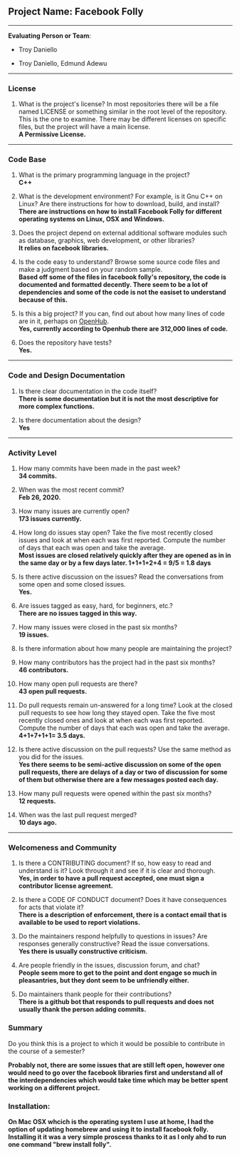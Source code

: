 
## Project Name: Facebook Folly

---

**Evaluating Person or Team**:

* Troy Daniello

* Troy Daniello, Edmund Adewu

---


### License

1. What is the project's license?
In most repositories there will be a file named LICENSE or something similar in
the root level of the repository. This is the one to examine. There may be
different licenses on specific files, but the project will have a main license.  <br>
**A Permissive License.**

---

### Code Base


1. What is the primary programming language in the project? <br>
**C++**

1. What is the development environment? For example, is it Gnu C++ on Linux?
Are there instructions for how to download, build, and install? <br>
**There are instructions on how to install Facebook Folly for different operating 
systems on Linux, OSX and Windows.**

1. Does the project depend on external additional software modules such as
database,  graphics, web development, or other libraries? <br>
**It relies on facebook libraries.**

1. Is the code easy to understand? Browse some source code files and make
a judgment based on your random sample.  <br>
**Based off some of the files in facebook folly's repository, the code is documented and formatted decently.
There seem to be a lot of dependencies and some of the code is not the easiset to understand because of this.**

1. Is this a big project? If you can, find out about how many lines of code
are in it, perhaps on [OpenHub](https://www.openhub.net/).  <br>
**Yes, currently according to Openhub there are 312,000 lines of code.**

1. Does the repository have tests? <br>
**Yes.**

---

### Code and Design Documentation
1. Is there clear documentation in the code itself? <br>
**There is some documentation but it is not the most descriptive for more complex functions.**

1. Is there documentation about the design? <br>
**Yes**
---


### Activity Level


1. How many commits have been made in the past week? <br>
**34 commits.**

1. When was the most recent commit? <br>
**Feb 26, 2020.**

1. How many issues are currently open? <br>
 **173 issues currently.**

1. How long do issues stay open?
Take the five most recently closed issues and look at when each was first reported.
Compute the number of days that each was open and take the average.  <br>
**Most issues are closed relatively quickly after they are opened as in in the same day or by a few days later.
1+1+1+2+4 = 9/5 = 1.8 days**

1. Is there active discussion on the issues?
Read the conversations from some open and some closed issues.  <br>
**Yes.**

1. Are issues tagged as easy, hard, for beginners, etc.? <br>
**There are no issues tagged in this way.**

1. How many issues were closed in the past six months? <br>
**19 issues.**

1. Is there information about how many people are maintaining the project? <br>

1. How many contributors has the project had in the past six months? <br>
**46 contributors.**

1. How many open pull requests are there? <br>
**43 open pull requests.**

1. Do pull requests remain un-answered for a long time?
Look at the closed pull requests to see how long they stayed open.
Take the five most recently closed ones and look at when each was first reported.
Compute the number of days that each was open and take the average.  <br>
**4+1+7+1+1= 3.5 days.**

1. Is there active discussion on the pull requests?
Use the same method as you did for the issues.  <br>
**Yes there seems to be semi-active discussion on some of the open pull requests, 
there are delays of a day or two of discussion for some of them but otherwise there 
are a few messages posted each day.**

1. How many pull requests were opened within the past six months? <br>
**12 requests.**

1. When was the last  pull request  merged? <br>
**10 days ago.**

---

### Welcomeness and Community

1. Is there a CONTRIBUTING document? If so, how easy to read and understand is it?
Look through it and see if it is clear and thorough.  <br>
**Yes, in order to have a pull request accepted, one must sign a contributor license agreement.**

1. Is there a CODE OF CONDUCT document? Does it have consequences for acts that
violate it? <br>
**There is a description of enforcement, there is a contact email that is available 
to be used to report violations.**

1. Do the maintainers respond helpfully to questions in issues?
Are responses generally constructive?
Read the issue conversations.  <br>
**Yes there is usually constructive criticism.**

1. Are people friendly in the issues, discussion forum, and chat? <br> 
**People seem more to get to the point and dont engage so much in pleasantries,
but they dont seem to be unfriendly either.**

1. Do maintainers thank people for their contributions? <br>
**There is a github bot that responds to pull requests and does not usually thank the 
person adding commits.**

### Summary
Do you think  this is a project to which it would be possible to contribute in the
course of a semester?

**Probably not, there are some issues that are still left open, however one would need 
to go over the facebook libraries first and understand all of the interdependencies which would take 
time which may be better spent working on a different project.**

### Installation:
**On Mac OSX whcich is the operating system I use at home, I had the option of 
updating homebrew and using it to install facebook folly. Installing it it was 
a very simple proscess thanks to it as I only ahd to run one command 
"brew install folly".**
